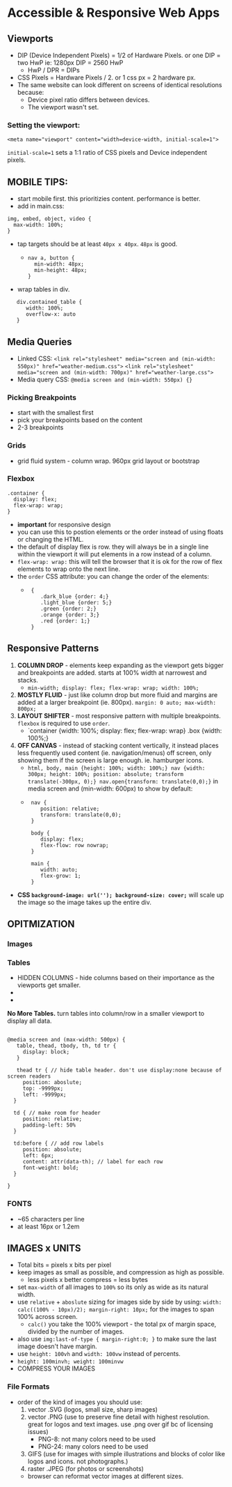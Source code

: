 # Accessible & Responsive Web Apps

## Viewports

* DIP (Device Independent Pixels) = 1/2 of Hardware Pixels. or one DIP = two HwP ie: 1280px DIP = 2560 HwP
    * HwP / DPR = DIPs
* CSS Pixels = Hardware Pixels / 2. or 1 css px = 2 hardware px.
* The same website can look different on screens of identical resolutions because:
    * Device pixel ratio differs between devices.
    * The viewport wasn't set.

### Setting the viewport:
```
<meta name="viewport" content="width=device-width, initial-scale=1">
```
`initial-scale=1` sets a 1:1 ratio of CSS pixels and Device independent pixels.

## MOBILE TIPS: 
* start mobile first. this prioritizies content. performance is better.
* add in main.css:
```
img, embed, object, video {
  max-width: 100%;
}

```

* tap targets should be at least `40px x 40px`. `48px` is good.
  * ```
    nav a, button {
      min-width: 48px;
      min-height: 48px;
    }
    ```
* wrap tables in div.
```
   div.contained_table {
      width: 100%;
      overflow-x: auto
   }
```
 
 ## Media Queries
 * Linked CSS: `<link rel="stylesheet" media="screen and (min-width: 550px)" href="weather-medium.css">` `<link rel="stylesheet" media="screen and (min-width: 700px)" href="weather-large.css">`
 * Media query CSS: `@media screen and (min-width: 550px) {}`
 
 ### Picking Breakpoints
 * start with the smallest first
 * pick your breakpoints based on the content
 * 2-3 breakpoints
 
 ### Grids
 * grid fluid system - column wrap. 960px grid layout or bootstrap
 
 ### Flexbox
 ```
 .container {
   display: flex;
   flex-wrap: wrap;
 }
 ```
* **important** for responsive design
* you can use this to postion elements or the order instead of using floats or changing the HTML.
* the default of display flex is row. they will always be in a single line within the viewport it will put elements in a row instead of a column.
* `flex-wrap: wrap:` this will tell the browser that it is ok for the row of flex elements to wrap onto the next line.
* the `order` CSS attribute: you can change the order of the elements:
   * ```
      {
         .dark_blue {order: 4;}
         .light_blue {order: 5;}
         .green {order: 2;}
         .orange {order: 3;}
         .red {order: 1;}
      }
      ```
## Responsive Patterns

1. **COLUMN DROP** -  elements keep expanding as the viewport gets bigger and breakpoints are added. starts at 100% width at narrowest and stacks.
   * `min-width; display: flex; flex-wrap: wrap; width: 100%;`
2. **MOSTLY FLUID** - just like column drop but more fluid and margins are added at a larger breakpoint (ie. 800px). `margin: 0 auto; max-width: 800px;`
3. **LAYOUT SHIFTER** - most responsive pattern with multiple breakpoints. `flexbox` is required to use `order`.
   * `container {width: 100%; display: flex; flex-wrap: wrap} .box {width: 100%;}
4. **OFF CANVAS** - instead of stacking content vertically, it instead places less frequently used content (ie. navigation/menus) off screen, only showing them if the screen is large enough. ie. hamburger icons.
   * `html, body, main {height: 100%; width: 100%;} nav {width: 300px; height: 100%; position: absolute; transform translate(-300px, 0);} nav.open{transform: translate(0,0);}` in media screen and (min-width: 600px) to show by default:
   * ```
      nav {
         position: relative;
         transform: translate(0,0);
      }
      
      body {
         display: flex;
         flex-flow: row nowrap;
      }
      
      main {
         width: auto;
         flex-grow: 1;
      }
      ```
* **CSS `background-image: url(''); background-size: cover;`** will scale up the image so the image takes up the entire div.

## OPITMIZATION

### Images

### Tables
 * HIDDEN COLUMNS - hide columns based on their importance as the viewports get smaller.
 *
 *


**No More Tables.** turn tables into column/row in a smaller viewport to display all data.
 ```
 
 @media screen and (max-width: 500px) {
    table, thead, tbody, th, td tr {
      display: block;
    }
    
    thead tr { // hide table header. don't use display:none because of screen readers
      position: aboslute;
      top: -9999px;
      left: -9999px;
   }
   
   td { // make room for header
      position: relative;
      padding-left: 50%
   }
   
   td:before { // add row labels
      position: absolute;
      left: 6px;
      content: attr(data-th); // label for each row
      font-weight: bold;
   }
    
 }
 ```
### FONTS
* ~65 characters per line
* at least 16px or 1.2em

## IMAGES x UNITS

* Total bits = pixels x bits per pixel
* keep images as small as possible, and compression as high as possible.
  * less pixels x better compress = less bytes
* set `max-width` of all images to `100%` so its only as wide as its natural width.
* use `relative` + `aboslute` sizing for images side by side by using: `width: calc((100% - 10px)/2); margin-right: 10px;` for the images to span 100% across screen.
   * `calc()` you take the 100% viewport - the total px of margin space, divided by the number of images.
* also use `img:last-of-type { margin-right:0; }` to make sure the last image doesn't have margin.
* use `height: 100vh` and `width: 100vw` instead of percents.
* `height: 100minvh; weight: 100minvw`
* COMPRESS YOUR IMAGES

### File Formats
* order of the kind of images you should use:
   1. vector .SVG (logos, small size, sharp images)
   2. vector .PNG (use to preserve fine detail with highest resolution. great for logos and text images. use .png over gif bc of licensing issues)
      * PNG-8: not many colors need to be used
      * PNG-24: many colors need to be used
   3. GIFS (use for images with simple illustrations and blocks of color like logos and icons. not photographs.)
   4. raster .JPEG (for photos or screenshots)
   * browser can reformat vector images at different sizes.
